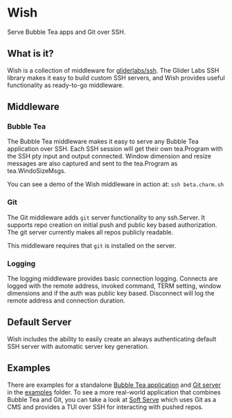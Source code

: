 # Wish

Serve Bubble Tea apps and Git over SSH.

## What is it?

Wish is a collection of middleware for [gliderlabs/ssh](https://github.com/gliderlabs/ssh).
The Glider Labs SSH library makes it easy to build custom SSH servers, and Wish
provides useful functionality as ready-to-go middleware.

## Middleware

### Bubble Tea

The Bubble Tea middleware makes it easy to serve any Bubble Tea application
over SSH. Each SSH session will get their own tea.Program with the SSH pty
input and output connected. Window dimension and resize messages are also
captured and sent to the tea.Program as tea.WindoSizeMsgs.

You can see a demo of the Wish middleware in action at: `ssh beta.charm.sh`

### Git

The Git middleware adds `git` server functionality to any ssh.Server. It
supports repo creation on initial push and public key based authorization. The
git server currently makes all repos publicly readable.

This middleware requires that `git` is installed on the server.

### Logging

The logging middleware provides basic connection logging. Connects are logged
with the remote address, invoked command, TERM setting, window dimensions and
if the auth was public key based. Disconnect will log the remote address and
connection duration.

## Default Server

Wish includes the ability to easily create an always authenticating default SSH
server with automatic server key generation.

## Examples

There are examples for a standalone [Bubble Tea application](examples/term-info)
and [Git server](examples/git) in the [examples](examples) folder. To see a
more real-world application that combines Bubble Tea and Git, you can take a
look at [Soft Serve](https://github.com/charmbracelet/soft-serve) which uses
Git as a CMS and provides a TUI over SSH for interacting with pushed repos.
